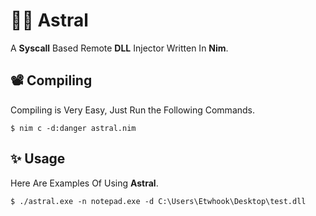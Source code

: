 
# 🌟💉 Astral
A **Syscall** Based Remote **DLL** Injector Written In **Nim**. 
## 📽️ Compiling
Compiling is Very Easy, Just Run the Following Commands.
```
$ nim c -d:danger astral.nim
```

## ✨ Usage
Here Are Examples Of Using **Astral**.

```
$ ./astral.exe -n notepad.exe -d C:\Users\Etwhook\Desktop\test.dll
```
